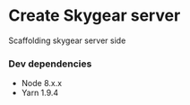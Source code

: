 # Create Skygear server

Scaffolding skygear server side

### Dev dependencies
* Node 8.x.x
* Yarn 1.9.4
